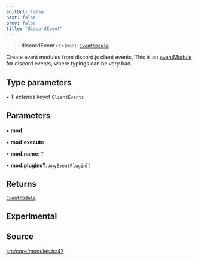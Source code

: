 ```yaml
---
editUrl: false
next: false
prev: false
title: "discordEvent"
---
```


> **discordEvent**\<`T`\>(`mod`): [`EventModule`](/v3/api/type-aliases/eventmodule/)

Create event modules from discord.js client events,
This is an [eventModule](../../../../../../../../v3/api/functions/eventmodule) for discord events,
where typings can be very bad.

## Type parameters

• **T** *extends* keyof `ClientEvents`

## Parameters

• **mod**

• **mod.execute**

• **mod.name**: `T`

• **mod.plugins?**: [`AnyEventPlugin`](/v3/api/type-aliases/anyeventplugin/)[]

## Returns

[`EventModule`](/v3/api/type-aliases/eventmodule/)

## Experimental

## Source

[src/core/modules.ts:47](https://github.com/sern-handler/handler/blob/04c4625bfa2f746935f4a8cee62b77cdffd86684/src/core/modules.ts#L47)
